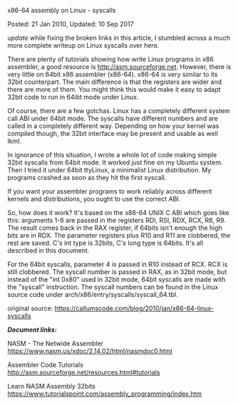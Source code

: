 x86-64 assembly on Linux - syscalls

Posted: 21 Jan 2010, Updated: 10 Sep 2017

*update* while fixing the broken links in this article, I stumbled across a much more complete writeup on Linux syscalls over here.

There are plenty of tutorials showing how write Linux programs in x86 assembler, a good resource is http://asm.sourceforge.net. However, there is very little on 64bit x86 assembler (x86-64). x86-64 is very similar to its 32bit counterpart. The main difference is that the registers are wider and there are more of them. You might think this would make it easy to adapt 32bit code to run in 64ibt mode under Linux.

Of course, there are a few gotchas. Linux has a completely different system call ABI under 64bit mode. The syscalls have different numbers and are called in a completely different way. Depending on how your kernel was compiled though, the 32bit interface may be present and usable as well lkml.

In ignorance of this situation, I wrote a whole lot of code making simple 32bit syscalls from 64bit mode. It worked just fine on my Ubuntu system. Then I tried it under 64bit ttyLinux, a minimalist Linux distribution. My programs crashed as soon as they hit the first syscall.

If you want your assembler programs to work reliably across different kernels and distributions, you ought to use the correct ABI.

So, how does it work? It's based on the x86-64 UNIX C ABI which goes like this: arguments 1-6 are passed in the registers RDI, RSI, RDX, RCX, R8, R9. The result comes back in the RAX register, if 64bits isn't enough the high bits are in RDX. The parameter registers plus R10 and R11 are clobbered, the rest are saved. C's int type is 32bits, C's long type is 64bits. It's all described in this document.

For the 64bit syscalls, parameter 4 is passed in R10 instead of RCX. RCX is still clobbered. The syscall number is passed in RAX, as in 32bit mode, but instead of the "int 0x80" used in 32bit mode, 64bit syscalls are made with the "syscall" instruction. The syscall numbers can be found in the Linux source code under arch/x86/entry/syscalls/syscall_64.tbl.

original source: https://callumscode.com/blog/2010/jan/x86-64-linux-syscalls


***Document links:***

NASM - The Netwide Assembler  https://www.nasm.us/xdoc/2.14.02/html/nasmdoc0.html

Assembler Code Tutorials  http://asm.sourceforge.net/resources.html#tutorials

Learn NASM Assembly 32bits https://www.tutorialspoint.com/assembly_programming/index.htm
